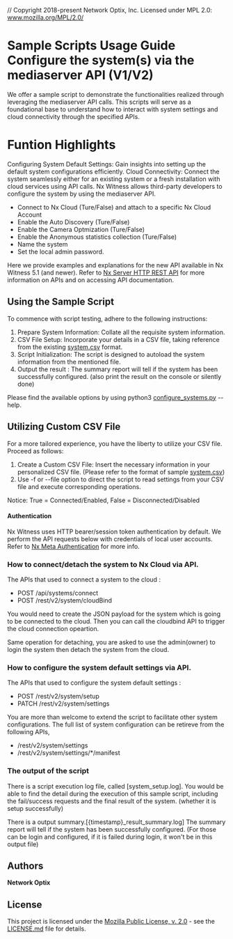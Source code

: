 // Copyright 2018-present Network Optix, Inc. Licensed under MPL 2.0: www.mozilla.org/MPL/2.0/

# Sample Scripts Usage Guide Configure the system(s) via the mediaserver API (V1/V2)

We offer a sample script to demonstrate the  functionalities realized through leveraging the mediaserver API calls. 
This scripts will serve as a foundational base to understand how to interact with system settings and cloud connectivity through the specified APIs.

# Funtion Highlights

Configuring System Default Settings: Gain insights into setting up the default system configurations efficiently.
Cloud Connectivity: Connect the system seamlessly either for an existing system or a fresh installation with cloud services using API calls.
Nx Witness allows third-party developers to configure the system by using the mediaserver API.
- Connect to Nx Cloud (Ture/False) and attach to a specific Nx Cloud Account
- Enable the Auto Discovery (Ture/False)
- Enable the Camera Optmization (Ture/False)
- Enable the Anonymous statistics collection (Ture/False)
- Name the system
- Set the local admin password.

Here we provide examples and explanations for the new API available in Nx Witness 5.1 (and newer). 
Refer to [Nx Server HTTP REST API](https://support.networkoptix.com/hc/en-us/articles/219573367-Nx-Server-HTTP-REST-API) for more information on APIs and on accessing API documentation.

## Using the Sample Script

To commence with script testing, adhere to the following instructions:

1. Prepare System Information: Collate all the requisite system information.
2. CSV File Setup: Incorporate your details in a CSV file, taking reference from the existing [system.csv](./system.csv) format.
3. Script Initialization: The script is designed to autoload the system information from the mentioned file.
4. Output the result : The summary report will tell if the system has been successfully configured. (also print the result on the console or silently done)

Please find the available options by using python3 [configure_systems.py](./configure_systems.py) --help.

## Utilizing Custom CSV File

For a more tailored experience, you have the liberty to utilize your CSV file. Proceed as follows:
1. Create a Custom CSV File: Insert the necessary information in your personalized CSV file. (Please refer to the format of sample [system.csv](./system.csv))
2. Use -f or --file option to direct the script to read settings from your CSV file and execute corresponding operations.

Notice: True = Connected/Enabled, False = Disconnected/Disabled

#### Authentication

Nx Witness uses HTTP bearer/session token authentication by default. 
We perform the API requests below with credentials of local user accounts. 
Refer to [Nx Meta Authentication](https://support.networkoptix.com/hc/en-us/articles/4410505014423-Nx-Meta-Authentication) for more info.

### How to connect/detach the system to Nx Cloud via API.

The APIs that used to connect a system to the cloud : 
- POST /api/systems/connect
- POST /rest/v2/system/cloudBind

You would need to create the JSON payload for the system which is going to be connected to the cloud.
Then you can call the cloudbind API to trigger the cloud connection opeartion.

Same operation for detaching, you are asked to use the admin(owner) to login the system then detach the system from the cloud.

### How to configure the system default settings via API. 

The APIs that used to configure the system default settings : 
- POST /rest/v2/system/setup
- PATCH /rest/v2/system/settings

You are more than welcome to extend the script to facilitate other system configurations.
The full list of system configuration can be retireve from the following APIs, 
- /rest/v2/system/settings
- /rest/v2/system/settings/*/manifest

### The output of the script

There is a script execution log file, called [system_setup.log]. 
You would be able to find the detail during the execution of this sample script, including the fail/success requests and the final result of the system. (whether it is setup successfully)

There is a output summary.[{timestamp}_result_summary.log]
The summary report will tell if the system has been successfully configured. (For those can be login and configured, if it is failed during login, it won't be in this output file)


## Authors

**Network Optix**

## License
This project is licensed under the [Mozilla Public License, v. 2.0](
http://mozilla.org/MPL/2.0/) - see the [LICENSE.md]() file for details.
